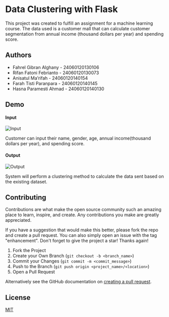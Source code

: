 
# Data Clustering with Flask

This project was created to fulfill an assignment for a machine learning course. The data used is a customer mall that can calculate customer segmentation from annual income (thousand dollars per year) and spending score.



## Authors

- Fahrel Gibran Alghany - 24060120130106
- Rifan Fatoni Febrianto - 24060120130073
- Anisatul Ma’rifah - 24060120140154
- Farah Tisti Paranpara - 24060120140145
- Hasna Paramesti Ahmad - 24060120140130


## Demo
#### Input

![Input](https://i.ibb.co/z822ssw/Whats-App-Image-2022-11-13-at-17-55-07.jpg)

Customer can input their name, gender, age, annual income(thousand dollars per year), and spending score.

#### Output
![Output](https://i.ibb.co/WDL9GpK/Whats-App-Image-2022-11-13-at-18-22-58.jpg)

System will perform a clustering method to calculate the data sent based on the existing dataset.


## Contributing

Contributions are what make the open source community such an amazing place to learn, inspire, and create. Any contributions you make are greatly appreciated.

If you have a suggestion that would make this better, please fork the repo and create a pull request. You can also simply open an issue with the tag "enhancement". Don't forget to give the project a star! Thanks again!

1. Fork the Project
2. Create your Own Branch (`git checkout -b <branch_name>`)
3. Commit your Changes (`git commit -m <commit_message>`)
4. Push to the Branch (`git push origin <project_name>/<location>`)
5. Open a Pull Request

Alternatively see the GitHub documentation on [creating a pull request](https://help.github.com/en/github/collaborating-with-issues-and-pull-requests/creating-a-pull-request).


## License

[MIT](https://choosealicense.com/licenses/mit/)

